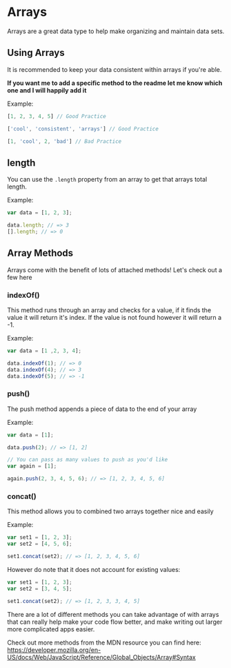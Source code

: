 # Arrays

Arrays are a great data type to help make organizing and maintain data sets.

## Using Arrays

It is recommended to keep your data consistent within arrays if you're able.

**If you want me to add a specific method to the readme let me know which one and I will happily add it**

Example:

```javascript
[1, 2, 3, 4, 5] // Good Practice

['cool', 'consistent', 'arrays'] // Good Practice

[1, 'cool', 2, 'bad'] // Bad Practice
```

## length

You can use the `.length` property from an array to get that arrays total length.

Example:

```javascript
var data = [1, 2, 3];

data.length; // => 3
[].length; // => 0
```

## Array Methods

Arrays come with the benefit of lots of attached methods! Let's check out a few here

### indexOf()

This method runs through an array and checks for a value, if it finds the value it will return it's index. If the value is not found however it will return a -1.

Example:

```javascript
var data = [1 ,2, 3, 4];

data.indexOf(1); // => 0
data.indexOf(4); // => 3
data.indexOf(5); // => -1
```

### push()

The push method appends a piece of data to the end of your array

Example:

```javascript
var data = [1];

data.push(2); // => [1, 2]

// You can pass as many values to push as you'd like
var again = [1];

again.push(2, 3, 4, 5, 6); // => [1, 2, 3, 4, 5, 6]
```

### concat()

This method allows you to combined two arrays together nice and easily

Example:

```javascript
var set1 = [1, 2, 3];
var set2 = [4, 5, 6];

set1.concat(set2); // => [1, 2, 3, 4, 5, 6]
```

However do note that it does not account for existing values:

```javascript
var set1 = [1, 2, 3];
var set2 = [3, 4, 5];

set1.concat(set2); // => [1, 2, 3, 3, 4, 5]
```

There are a lot of different methods you can take advantage of with arrays that can really help make your code flow better, and make writing out larger more complicated apps easier.

Check out more methods from the MDN resource you can find here:
https://developer.mozilla.org/en-US/docs/Web/JavaScript/Reference/Global_Objects/Array#Syntax